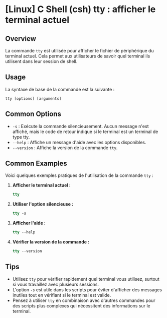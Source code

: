 # [Linux] C Shell (csh) tty : afficher le terminal actuel

## Overview
La commande `tty` est utilisée pour afficher le fichier de périphérique du terminal actuel. Cela permet aux utilisateurs de savoir quel terminal ils utilisent dans leur session de shell.

## Usage
La syntaxe de base de la commande est la suivante :

```
tty [options] [arguments]
```

## Common Options
- `-s` : Exécute la commande silencieusement. Aucun message n'est affiché, mais le code de retour indique si le terminal est un terminal de type tty.
- `--help` : Affiche un message d'aide avec les options disponibles.
- `--version` : Affiche la version de la commande `tty`.

## Common Examples
Voici quelques exemples pratiques de l'utilisation de la commande `tty` :

1. **Afficher le terminal actuel :**
   ```csh
   tty
   ```

2. **Utiliser l'option silencieuse :**
   ```csh
   tty -s
   ```

3. **Afficher l'aide :**
   ```csh
   tty --help
   ```

4. **Vérifier la version de la commande :**
   ```csh
   tty --version
   ```

## Tips
- Utilisez `tty` pour vérifier rapidement quel terminal vous utilisez, surtout si vous travaillez avec plusieurs sessions.
- L'option `-s` est utile dans les scripts pour éviter d'afficher des messages inutiles tout en vérifiant si le terminal est valide.
- Pensez à utiliser `tty` en combinaison avec d'autres commandes pour des scripts plus complexes qui nécessitent des informations sur le terminal.